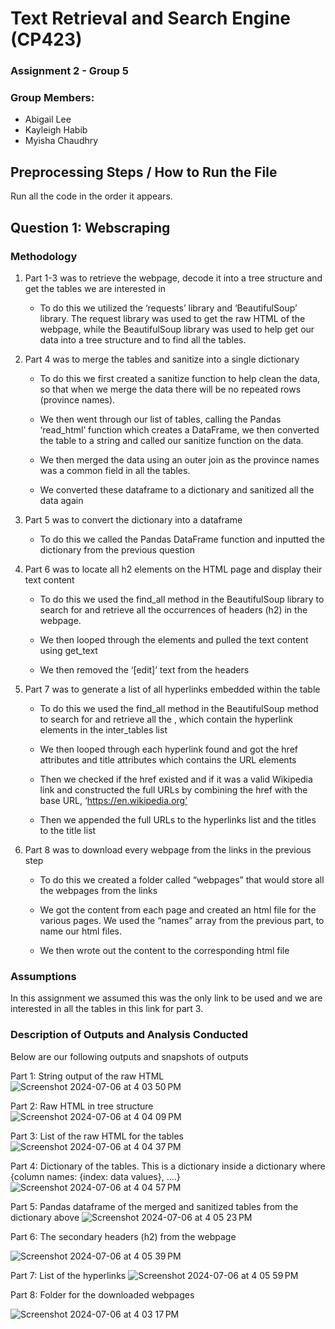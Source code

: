 # Text Retrieval and Search Engine (CP423)
### Assignment 2 - Group 5
### Group Members:
* Abigail Lee
* Kayleigh Habib
* Myisha Chaudhry
 

## Preprocessing Steps / How to Run the File 

Run all the code in the order it appears. 

 

## Question 1: Webscraping  

### Methodology  

1. Part 1-3 was to retrieve the webpage, decode it into a tree structure and get the tables we are interested in 

    * To do this we utilized the ‘requests’ library and ‘BeautifulSoup’ library. The request library was used to get the raw HTML of the webpage, while the BeautifulSoup library was used to help get our data into a tree structure and to find all the tables. 

2. Part 4 was to merge the tables and sanitize into a single dictionary 

    * To do this we first created a sanitize function to help clean the data, so that when we merge the data there will be no repeated rows (province names). 

    * We then went through our list of tables, calling the Pandas ‘read_html’ function which creates a DataFrame, we then converted the table to a string and called our sanitize function on the data. 

    * We then merged the data using an outer join as the province names was a common field in all the tables. 

    * We converted these dataframe to a dictionary and sanitized all the data again 

3. Part 5 was to convert the dictionary into a dataframe 

    * To do this we called the Pandas DataFrame function and inputted the dictionary from the previous question 

4. Part 6 was to locate all h2 elements on the HTML page and display their text content 

    * To do this we used the find_all method in the BeautifulSoup library to search for and retrieve all the occurrences of headers (h2) in the webpage. 

    * We then looped through the elements and pulled the text content using get_text 

    * We then removed the ‘[edit]’ text from the headers 

5. Part 7 was to generate a list of all hyperlinks embedded within the table 

    * To do this we used the find_all method in the BeautifulSoup method to search for and retrieve all the <a>, which contain the hyperlink elements in the inter_tables list 

    * We then looped through each hyperlink found and got the href attributes and title attributes which contains the URL elements 

    * Then we checked if the href existed and if it was a valid Wikipedia link and constructed the full URLs by combining the href with the base URL, ‘https://en.wikipedia.org’ 

    * Then we appended the full URLs to the hyperlinks list and the titles to the title list 

6. Part 8 was to download every webpage from the links in the previous step 

    * To do this we created a folder called “webpages” that would store all the webpages from the links 

    * We got the content from each page and created an html file for the various pages. We used the “names” array from the previous part, to name our html files.  

    * We then wrote out the content to the corresponding html file 

 

### Assumptions  

In this assignment we assumed this was the only link to be used and we are interested in all the tables in this link for part 3.  


### Description of Outputs and Analysis Conducted  

Below are our following outputs and snapshots of outputs 

Part 1: String output of the raw HTML 
![Screenshot 2024-07-06 at 4 03 50 PM](https://github.com/kayl26/TextRetrieval_SearchEngines/assets/98178120/86d136d0-09e0-448c-bdce-af43faae94cb)

Part 2: Raw HTML in tree structure  
![Screenshot 2024-07-06 at 4 04 09 PM](https://github.com/kayl26/TextRetrieval_SearchEngines/assets/98178120/31149c84-f11c-4714-84d3-324d87343305)

Part 3: List of the raw HTML for the tables 
![Screenshot 2024-07-06 at 4 04 37 PM](https://github.com/kayl26/TextRetrieval_SearchEngines/assets/98178120/2647ab8e-93d2-4b5e-a418-a74bb9f6153d)

Part 4: Dictionary of the tables. This is a dictionary inside a dictionary where {column names: {index: data values}, ....} 
![Screenshot 2024-07-06 at 4 04 57 PM](https://github.com/kayl26/TextRetrieval_SearchEngines/assets/98178120/b5c6b703-e697-4fc0-92a1-53c79e03a203)

Part 5: Pandas dataframe of the merged and sanitized tables from the dictionary above 
![Screenshot 2024-07-06 at 4 05 23 PM](https://github.com/kayl26/TextRetrieval_SearchEngines/assets/98178120/5b2c30a1-866d-4383-be0e-9edef8f22c1d)

Part 6: The secondary headers (h2) from the webpage 

![Screenshot 2024-07-06 at 4 05 39 PM](https://github.com/kayl26/TextRetrieval_SearchEngines/assets/98178120/cea22813-78c3-4f70-8bc1-8f7130c58e0d)

Part 7: List of the hyperlinks 
![Screenshot 2024-07-06 at 4 05 59 PM](https://github.com/kayl26/TextRetrieval_SearchEngines/assets/98178120/a522ade8-c954-4b54-9fa2-0f4551bd3e39)

Part 8: Folder for the downloaded webpages 

![Screenshot 2024-07-06 at 4 03 17 PM](https://github.com/kayl26/TextRetrieval_SearchEngines/assets/98178120/77a8602d-d84b-408a-84fc-664acbca9fb0)

 
